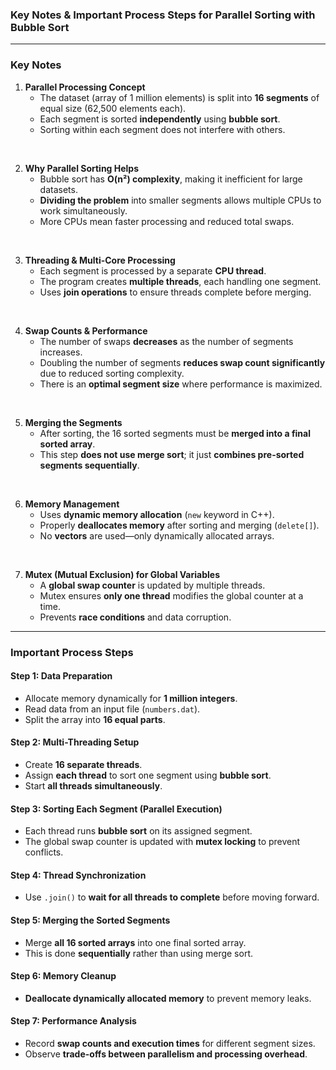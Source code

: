 ### **Key Notes & Important Process Steps for Parallel Sorting with Bubble Sort**
---

### **Key Notes**
1. **Parallel Processing Concept**  
   - The dataset (array of 1 million elements) is split into **16 segments** of equal size (62,500 elements each).  
   - Each segment is sorted **independently** using **bubble sort**.  
   - Sorting within each segment does not interfere with others.  
<br>

2. **Why Parallel Sorting Helps**  
   - Bubble sort has **O(n²) complexity**, making it inefficient for large datasets.  
   - **Dividing the problem** into smaller segments allows multiple CPUs to work simultaneously.  
   - More CPUs mean faster processing and reduced total swaps.  
<br>

3. **Threading & Multi-Core Processing**  
   - Each segment is processed by a separate **CPU thread**.  
   - The program creates **multiple threads**, each handling one segment.  
   - Uses **join operations** to ensure threads complete before merging.  
<br>

4. **Swap Counts & Performance**  
   - The number of swaps **decreases** as the number of segments increases.  
   - Doubling the number of segments **reduces swap count significantly** due to reduced sorting complexity.  
   - There is an **optimal segment size** where performance is maximized.  
<br>

5. **Merging the Segments**  
   - After sorting, the 16 sorted segments must be **merged into a final sorted array**.  
   - This step **does not use merge sort**; it just **combines pre-sorted segments sequentially**.  
<br>

6. **Memory Management**  
   - Uses **dynamic memory allocation** (`new` keyword in C++).  
   - Properly **deallocates memory** after sorting and merging (`delete[]`).  
   - No **vectors** are used—only dynamically allocated arrays.  
<br>

7. **Mutex (Mutual Exclusion) for Global Variables**  
   - A **global swap counter** is updated by multiple threads.  
   - Mutex ensures **only one thread** modifies the global counter at a time.  
   - Prevents **race conditions** and data corruption.  

---

### **Important Process Steps**
#### **Step 1: Data Preparation**
- Allocate memory dynamically for **1 million integers**.  
- Read data from an input file (`numbers.dat`).  
- Split the array into **16 equal parts**.  

#### **Step 2: Multi-Threading Setup**
- Create **16 separate threads**.  
- Assign **each thread** to sort one segment using **bubble sort**.  
- Start **all threads simultaneously**.  

#### **Step 3: Sorting Each Segment (Parallel Execution)**
- Each thread runs **bubble sort** on its assigned segment.  
- The global swap counter is updated with **mutex locking** to prevent conflicts.  

#### **Step 4: Thread Synchronization**
- Use `.join()` to **wait for all threads to complete** before moving forward.  

#### **Step 5: Merging the Sorted Segments**
- Merge **all 16 sorted arrays** into one final sorted array.  
- This is done **sequentially** rather than using merge sort.  

#### **Step 6: Memory Cleanup**
- **Deallocate dynamically allocated memory** to prevent memory leaks.  

#### **Step 7: Performance Analysis**
- Record **swap counts and execution times** for different segment sizes.  
- Observe **trade-offs between parallelism and processing overhead**.  